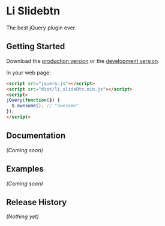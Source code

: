# Li Slidebtn

The best jQuery plugin ever.

## Getting Started
Download the [production version][min] or the [development version][max].

[min]: https://raw.github.com/wuxia/li_slideBtn/master/dist/li_slideBtn.min.js
[max]: https://raw.github.com/wuxia/li_slideBtn/master/dist/li_slideBtn.js

In your web page:

```html
<script src="jquery.js"></script>
<script src="dist/li_slideBtn.min.js"></script>
<script>
jQuery(function($) {
  $.awesome(); // "awesome"
});
</script>
```

## Documentation
_(Coming soon)_

## Examples
_(Coming soon)_

## Release History
_(Nothing yet)_
